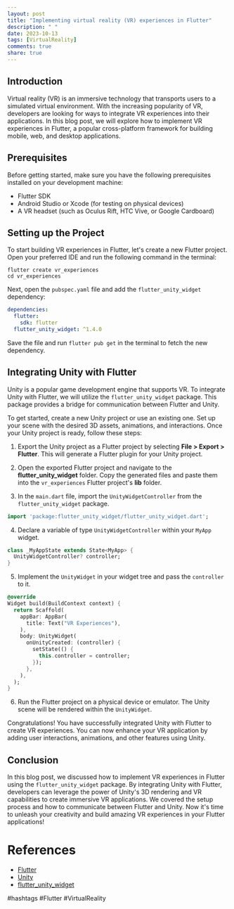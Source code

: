 ```yaml
---
layout: post
title: "Implementing virtual reality (VR) experiences in Flutter"
description: " "
date: 2023-10-13
tags: [VirtualReality]
comments: true
share: true
---
```


## Introduction
Virtual reality (VR) is an immersive technology that transports users to a simulated virtual environment. With the increasing popularity of VR, developers are looking for ways to integrate VR experiences into their applications. In this blog post, we will explore how to implement VR experiences in Flutter, a popular cross-platform framework for building mobile, web, and desktop applications.

## Prerequisites
Before getting started, make sure you have the following prerequisites installed on your development machine:
- Flutter SDK
- Android Studio or Xcode (for testing on physical devices)
- A VR headset (such as Oculus Rift, HTC Vive, or Google Cardboard)

## Setting up the Project
To start building VR experiences in Flutter, let's create a new Flutter project. Open your preferred IDE and run the following command in the terminal:

```
flutter create vr_experiences
cd vr_experiences
```

Next, open the `pubspec.yaml` file and add the `flutter_unity_widget` dependency:

```yaml
dependencies:
  flutter:
    sdk: flutter
  flutter_unity_widget: ^1.4.0
```

Save the file and run `flutter pub get` in the terminal to fetch the new dependency.

## Integrating Unity with Flutter
Unity is a popular game development engine that supports VR. To integrate Unity with Flutter, we will utilize the `flutter_unity_widget` package. This package provides a bridge for communication between Flutter and Unity.

To get started, create a new Unity project or use an existing one. Set up your scene with the desired 3D assets, animations, and interactions. Once your Unity project is ready, follow these steps:

1. Export the Unity project as a Flutter project by selecting **File > Export > Flutter**. This will generate a Flutter plugin for your Unity project.

2. Open the exported Flutter project and navigate to the **flutter_unity_widget** folder. Copy the generated files and paste them into the `vr_experiences` Flutter project's **lib** folder.

3. In the `main.dart` file, import the `UnityWidgetController` from the `flutter_unity_widget` package.

```dart
import 'package:flutter_unity_widget/flutter_unity_widget.dart';
```

4. Declare a variable of type `UnityWidgetController` within your `MyApp` widget.

```dart
class _MyAppState extends State<MyApp> {
  UnityWidgetController? controller;
}
```

5. Implement the `UnityWidget` in your widget tree and pass the `controller` to it.

```dart
@override
Widget build(BuildContext context) {
  return Scaffold(
    appBar: AppBar(
      title: Text("VR Experiences"),
    ),
    body: UnityWidget(
      onUnityCreated: (controller) {
        setState(() {
          this.controller = controller;
        });
      },
    ),
  );
}
```

6. Run the Flutter project on a physical device or emulator. The Unity scene will be rendered within the `UnityWidget`.

Congratulations! You have successfully integrated Unity with Flutter to create VR experiences. You can now enhance your VR application by adding user interactions, animations, and other features using Unity.

## Conclusion
In this blog post, we discussed how to implement VR experiences in Flutter using the `flutter_unity_widget` package. By integrating Unity with Flutter, developers can leverage the power of Unity's 3D rendering and VR capabilities to create immersive VR applications. We covered the setup process and how to communicate between Flutter and Unity. Now it's time to unleash your creativity and build amazing VR experiences in your Flutter applications!

# References
- [Flutter](https://flutter.dev/)
- [Unity](https://unity.com/)
- [flutter_unity_widget](https://pub.dev/packages/flutter_unity_widget)

#hashtags #Flutter #VirtualReality